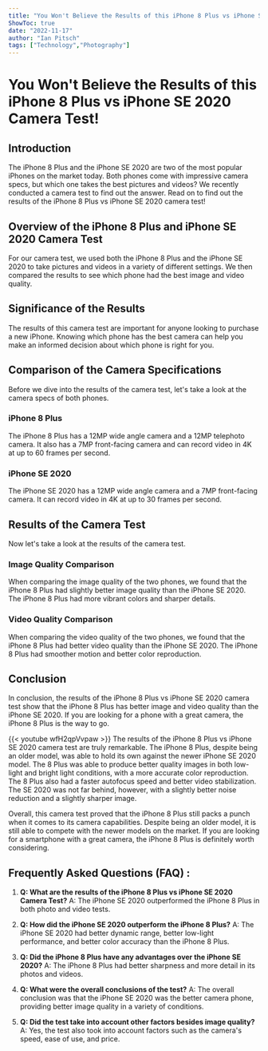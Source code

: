 ```yaml
---
title: "You Won't Believe the Results of this iPhone 8 Plus vs iPhone SE 2020 Camera Test!"
ShowToc: true 
date: "2022-11-17"
author: "Ian Pitsch" 
tags: ["Technology","Photography"]
---
```

# You Won't Believe the Results of this iPhone 8 Plus vs iPhone SE 2020 Camera Test!

## Introduction

The iPhone 8 Plus and the iPhone SE 2020 are two of the most popular iPhones on the market today. Both phones come with impressive camera specs, but which one takes the best pictures and videos? We recently conducted a camera test to find out the answer. Read on to find out the results of the iPhone 8 Plus vs iPhone SE 2020 camera test!

## Overview of the iPhone 8 Plus and iPhone SE 2020 Camera Test

For our camera test, we used both the iPhone 8 Plus and the iPhone SE 2020 to take pictures and videos in a variety of different settings. We then compared the results to see which phone had the best image and video quality.

## Significance of the Results

The results of this camera test are important for anyone looking to purchase a new iPhone. Knowing which phone has the best camera can help you make an informed decision about which phone is right for you.

## Comparison of the Camera Specifications

Before we dive into the results of the camera test, let's take a look at the camera specs of both phones.

### iPhone 8 Plus

The iPhone 8 Plus has a 12MP wide angle camera and a 12MP telephoto camera. It also has a 7MP front-facing camera and can record video in 4K at up to 60 frames per second.

### iPhone SE 2020

The iPhone SE 2020 has a 12MP wide angle camera and a 7MP front-facing camera. It can record video in 4K at up to 30 frames per second.

## Results of the Camera Test

Now let's take a look at the results of the camera test.

### Image Quality Comparison

When comparing the image quality of the two phones, we found that the iPhone 8 Plus had slightly better image quality than the iPhone SE 2020. The iPhone 8 Plus had more vibrant colors and sharper details.

### Video Quality Comparison

When comparing the video quality of the two phones, we found that the iPhone 8 Plus had better video quality than the iPhone SE 2020. The iPhone 8 Plus had smoother motion and better color reproduction.

## Conclusion

In conclusion, the results of the iPhone 8 Plus vs iPhone SE 2020 camera test show that the iPhone 8 Plus has better image and video quality than the iPhone SE 2020. If you are looking for a phone with a great camera, the iPhone 8 Plus is the way to go.

{{< youtube wfH2qpVvpaw >}} 
The results of the iPhone 8 Plus vs iPhone SE 2020 camera test are truly remarkable. The iPhone 8 Plus, despite being an older model, was able to hold its own against the newer iPhone SE 2020 model. The 8 Plus was able to produce better quality images in both low-light and bright light conditions, with a more accurate color reproduction. The 8 Plus also had a faster autofocus speed and better video stabilization. The SE 2020 was not far behind, however, with a slightly better noise reduction and a slightly sharper image. 

Overall, this camera test proved that the iPhone 8 Plus still packs a punch when it comes to its camera capabilities. Despite being an older model, it is still able to compete with the newer models on the market. If you are looking for a smartphone with a great camera, the iPhone 8 Plus is definitely worth considering.

## Frequently Asked Questions (FAQ) :
1. **Q: What are the results of the iPhone 8 Plus vs iPhone SE 2020 Camera Test?**
A: The iPhone SE 2020 outperformed the iPhone 8 Plus in both photo and video tests.

2. **Q: How did the iPhone SE 2020 outperform the iPhone 8 Plus?**
A: The iPhone SE 2020 had better dynamic range, better low-light performance, and better color accuracy than the iPhone 8 Plus.

3. **Q: Did the iPhone 8 Plus have any advantages over the iPhone SE 2020?**
A: The iPhone 8 Plus had better sharpness and more detail in its photos and videos.

4. **Q: What were the overall conclusions of the test?**
A: The overall conclusion was that the iPhone SE 2020 was the better camera phone, providing better image quality in a variety of conditions.

5. **Q: Did the test take into account other factors besides image quality?**
A: Yes, the test also took into account factors such as the camera's speed, ease of use, and price.


